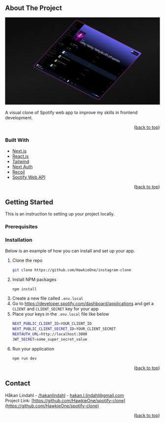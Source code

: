 <div id="top"></div>
<!-- PROJECT SHIELDS -->
<!--
*** I'm using markdown "reference style" links for readability.
*** Reference links are enclosed in brackets [ ] instead of parentheses ( ).
*** See the bottom of this document for the declaration of the reference variables
*** for contributors-url, forks-url, etc. This is an optional, concise syntax you may use.
*** https://www.markdownguide.org/basic-syntax/#reference-style-links
-->



<!-- PROJECT LOGO -->

<!-- ABOUT THE PROJECT -->
## About The Project

<div align="center">
  <a href="https://hawkie.me"><img alt="Screenshot of app" src="spotify.png" /></a>
</div>

A visual clone of Spotify web app to improve my skills in frontend development. 

<p align="right">(<a href="#top">back to top</a>)</p>



### Built With

* [Next.js](https://nextjs.org/)
* [React.js](https://reactjs.org/)
* [Tailwind](https://tailwindcss.com/)
* [Next Auth](https://next-auth.js.org/)
* [Recoil](https://recoiljs.org/)
* [Spotify Web API](https://developer.spotify.com/documentation/web-api/)

<p align="right">(<a href="#top">back to top</a>)</p>



<!-- GETTING STARTED -->
## Getting Started

This is an instruction to setting up your project locally.

### Prerequisites

### Installation

Below is an example of how you can install and set up your app.

1. Clone the repo
   ```sh
   git clone https://github.com/HawkieOne/instagram-clone
   ```
2. Install NPM packages
   ```sh
   npm install
   ```
3. Create a new file called `.env.local`
4. Go to https://developer.spotify.com/dashboard/applications and get a `CLIENT` and `CLIENT_SECRET` key for your app
5. Place your keys in the `.env.local` file like below
   ```sh
   NEXT_PUBLIC_CLIENT_ID=YOUR_CLIENT_ID
   NEXT_PUBLIC_CLIENT_SECRET_ID=YOUR_CLIENT_SECRET
   NEXTAUTH_URL=http://localhost:3000
   JWT_SECRET=some_super_secret_value
   ```
2. Run your application
   ```sh
   npm run dev
   ```

<p align="right">(<a href="#top">back to top</a>)</p>

<!-- LICENSE -->
<!-- ## License

Distributed under the MIT License. See `LICENSE.txt` for more information.

<p align="right">(<a href="#top">back to top</a>)</p> -->



<!-- CONTACT -->
## Contact

Håkan Lindahl - [/hakanlindahl](https://www.linkedin.com/in/h%C3%A5kan-lindahl-3a0427153/) - hakan.l.lindahl@gmail.com
<br />
Project Link: [https://github.com/HawkieOne/spotify-clone](https://github.com/HawkieOne/spotify-clone)

<p align="right">(<a href="#top">back to top</a>)</p>



<!-- MARKDOWN LINKS & IMAGES -->
<!-- https://www.markdownguide.org/basic-syntax/#reference-style-links -->
[contributors-shield]: https://img.shields.io/github/contributors/othneildrew/Best-README-Template.svg?style=for-the-badge
[contributors-url]: https://github.com/othneildrew/Best-README-Template/graphs/contributors
[forks-shield]: https://img.shields.io/github/forks/othneildrew/Best-README-Template.svg?style=for-the-badge
[forks-url]: https://github.com/othneildrew/Best-README-Template/network/members
[stars-shield]: https://img.shields.io/github/stars/othneildrew/Best-README-Template.svg?style=for-the-badge
[stars-url]: https://github.com/othneildrew/Best-README-Template/stargazers
[issues-shield]: https://img.shields.io/github/issues/othneildrew/Best-README-Template.svg?style=for-the-badge
[issues-url]: https://github.com/othneildrew/Best-README-Template/issues
[license-shield]: https://img.shields.io/github/license/othneildrew/Best-README-Template.svg?style=for-the-badge
[license-url]: https://github.com/othneildrew/Best-README-Template/blob/master/LICENSE.txt
[linkedin-shield]: https://img.shields.io/badge/-LinkedIn-black.svg?style=for-the-badge&logo=linkedin&colorB=555
[linkedin-url]: https://linkedin.com/in/othneildrew
[product-screenshot]: images/screenshot.png
